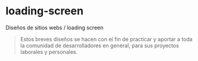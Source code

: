 # loading-screen

Diseños de sitios webs / loading screen
> Estos breves diseños se hacen con el fin de practicar y aportar a toda la comunidad de desarrolladores en general, para sus proyectos laborales y personales.
